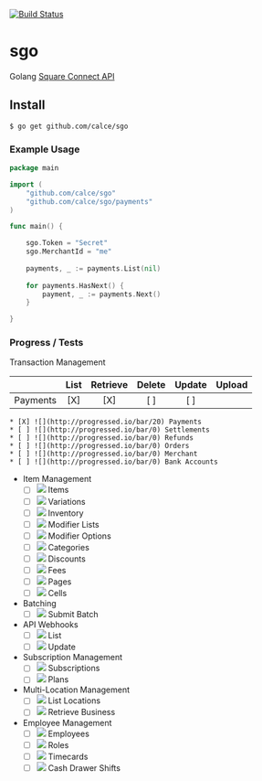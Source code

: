 [![Build Status](https://travis-ci.org/calce/sgo.svg)](https://travis-ci.org/calce/sgo)
# sgo
Golang [Square Connect API](https://connect.squareup.com)

## Install
```
$ go get github.com/calce/sgo
```

### Example Usage
```go
package main

import (
	"github.com/calce/sgo"
	"github.com/calce/sgo/payments"
)

func main() {

	sgo.Token = "Secret"
	sgo.MerchantId = "me"
	
	payments, _ := payments.List(nil)
	
	for payments.HasNext() {
		payment, _ := payments.Next()
	}

}
```
### Progress / Tests

Transaction Management

|              | List | Retrieve | Delete | Update | Upload |
|--------------|:----:|:--------:|:------:|:------:|:------:|
| Payments     |  [X] |    [X]   |  [ ]   |   [ ]  |        |


	* [X] ![](http://progressed.io/bar/20) Payments
	* [ ] ![](http://progressed.io/bar/0) Settlements
	* [ ] ![](http://progressed.io/bar/0) Refunds
	* [ ] ![](http://progressed.io/bar/0) Orders
	* [ ] ![](http://progressed.io/bar/0) Merchant
	* [ ] ![](http://progressed.io/bar/0) Bank Accounts

* Item Management
	* [ ] ![](http://progressed.io/bar/0) Items
	* [ ] ![](http://progressed.io/bar/0) Variations
	* [ ] ![](http://progressed.io/bar/0) Inventory
	* [ ] ![](http://progressed.io/bar/0) Modifier Lists
	* [ ] ![](http://progressed.io/bar/0) Modifier Options
	* [ ] ![](http://progressed.io/bar/0) Categories
	* [ ] ![](http://progressed.io/bar/0) Discounts
	* [ ] ![](http://progressed.io/bar/0) Fees
	* [ ] ![](http://progressed.io/bar/0) Pages
	* [ ] ![](http://progressed.io/bar/0) Cells

* Batching
	* [ ] ![](http://progressed.io/bar/0) Submit Batch

* API Webhooks
	* [ ] ![](http://progressed.io/bar/0) List
	* [ ] ![](http://progressed.io/bar/0) Update

* Subscription Management
	* [ ] ![](http://progressed.io/bar/0) Subscriptions
	* [ ] ![](http://progressed.io/bar/0) Plans

* Multi-Location Management
	* [ ] ![](http://progressed.io/bar/0) List Locations
	* [ ] ![](http://progressed.io/bar/0) Retrieve Business

* Employee Management
	* [ ] ![](http://progressed.io/bar/0) Employees
	* [ ] ![](http://progressed.io/bar/0) Roles
	* [ ] ![](http://progressed.io/bar/0) Timecards
	* [ ] ![](http://progressed.io/bar/0) Cash Drawer Shifts